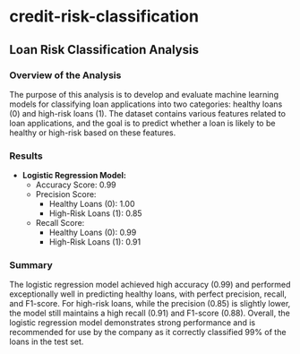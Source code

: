 # credit-risk-classification
## Loan Risk Classification Analysis

### Overview of the Analysis

The purpose of this analysis is to develop and evaluate machine learning models for classifying loan applications into two categories: healthy loans (0) and high-risk loans (1). The dataset contains various features related to loan applications, and the goal is to predict whether a loan is likely to be healthy or high-risk based on these features.

### Results

- **Logistic Regression Model:**
  - Accuracy Score: 0.99
  - Precision Score:
    - Healthy Loans (0): 1.00
    - High-Risk Loans (1): 0.85
  - Recall Score:
    - Healthy Loans (0): 0.99
    - High-Risk Loans (1): 0.91

### Summary

The logistic regression model achieved high accuracy (0.99) and performed exceptionally well in predicting healthy loans, with perfect precision, recall, and F1-score. For high-risk loans, while the precision (0.85) is slightly lower, the model still maintains a high recall (0.91) and F1-score (0.88). Overall, the logistic regression model demonstrates strong performance and is recommended for use by the company as it correctly classified 99% of the loans in the test set.

